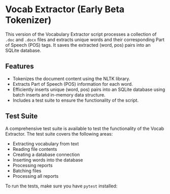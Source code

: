 # Vocab Extractor (Early Beta Tokenizer)

This version of the Vocabulary Extractor script processes a collection of `.doc` and `.docx` files and extracts unique words and their corresponding Part of Speech (POS) tags. It saves the extracted (word, pos) pairs into an SQLite database.

## Features

- Tokenizes the document content using the NLTK library.
- Extracts Part of Speech (POS) information for each word.
- Efficiently inserts unique (word, pos) pairs into an SQLite database using batch inserts and in-memory data structure.
- Includes a test suite to ensure the functionality of the script.

## Test Suite

A comprehensive test suite is available to test the functionality of the Vocab Extractor. The test suite covers the following areas:

- Extracting vocabulary from text
- Reading file contents
- Creating a database connection
- Inserting words into the database
- Processing reports
- Batching files
- Processing all reports

To run the tests, make sure you have `pytest` installed:

